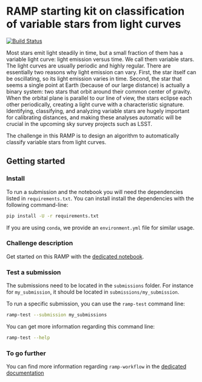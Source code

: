 # RAMP starting kit on classification of variable stars from light curves

[![Build Status](https://travis-ci.org/ramp-kits/variable_stars.svg?branch=master)](https://travis-ci.org/ramp-kits/variable_stars)

Most stars emit light steadily in time, but a small fraction of them has a
variable light curve: light emission versus time. We call them variable stars.
The light curves are usually periodic and highly regular. There are essentially
two reasons why light emission can vary. First, the star itself can be
oscillating, so its light emission varies in time. Second, the star that seems
a single point at Earth (because of our large distance) is actually a binary
system: two stars that orbit around their common center of gravity. When the
orbital plane is parallel to our line of view, the stars eclipse each other
periodically, creating a light curve with a characteristic signature.
Identifying, classifying, and analyzing variable stars are hugely important for
calibrating distances, and making these analyses automatic will be crucial in
the upcoming sky survey projects such as LSST.

The challenge in this RAMP is to design an algorithm to automatically classify variable stars from light curves.

## Getting started

### Install

To run a submission and the notebook you will need the dependencies listed
in `requirements.txt`. You can install install the dependencies with the
following command-line:

```bash
pip install -U -r requirements.txt
```

If you are using `conda`, we provide an `environment.yml` file for similar
usage.

### Challenge description

Get started on this RAMP with the
[dedicated notebook](variable_stars_starting_kit.ipynb).

### Test a submission

The submissions need to be located in the `submissions` folder. For instance
for `my_submission`, it should be located in `submissions/my_submission`.

To run a specific submission, you can use the `ramp-test` command line:

```bash
ramp-test --submission my_submissions
```

You can get more information regarding this command line:

```bash
ramp-test --help
```

### To go further

You can find more information regarding `ramp-workflow` in the
[dedicated documentation](https://paris-saclay-cds.github.io/ramp-docs/ramp-workflow/stable/using_kits.html)
